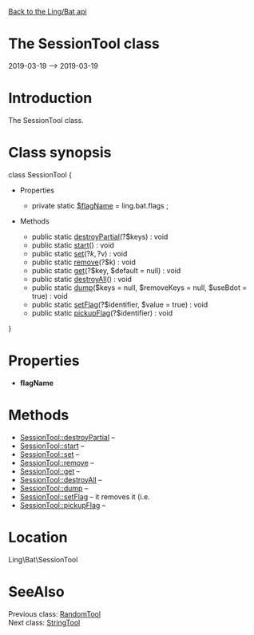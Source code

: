 [Back to the Ling/Bat api](https://github.com/lingtalfi/Bat/blob/master/doc/api/Ling/Bat.md)



The SessionTool class
================
2019-03-19 --> 2019-03-19






Introduction
============

The SessionTool class.



Class synopsis
==============


class <span class="pl-k">SessionTool</span>  {

- Properties
    - private static  [$flagName](#property-flagName) = ling.bat.flags ;

- Methods
    - public static [destroyPartial](https://github.com/lingtalfi/Bat/blob/master/doc/api/Ling/Bat/SessionTool/destroyPartial.md)(?$keys) : void
    - public static [start](https://github.com/lingtalfi/Bat/blob/master/doc/api/Ling/Bat/SessionTool/start.md)() : void
    - public static [set](https://github.com/lingtalfi/Bat/blob/master/doc/api/Ling/Bat/SessionTool/set.md)(?$k, ?$v) : void
    - public static [remove](https://github.com/lingtalfi/Bat/blob/master/doc/api/Ling/Bat/SessionTool/remove.md)(?$k) : void
    - public static [get](https://github.com/lingtalfi/Bat/blob/master/doc/api/Ling/Bat/SessionTool/get.md)(?$key, $default = null) : void
    - public static [destroyAll](https://github.com/lingtalfi/Bat/blob/master/doc/api/Ling/Bat/SessionTool/destroyAll.md)() : void
    - public static [dump](https://github.com/lingtalfi/Bat/blob/master/doc/api/Ling/Bat/SessionTool/dump.md)($keys = null, $removeKeys = null, $useBdot = true) : void
    - public static [setFlag](https://github.com/lingtalfi/Bat/blob/master/doc/api/Ling/Bat/SessionTool/setFlag.md)(?$identifier, $value = true) : void
    - public static [pickupFlag](https://github.com/lingtalfi/Bat/blob/master/doc/api/Ling/Bat/SessionTool/pickupFlag.md)(?$identifier) : void

}




Properties
=============

- <span id="property-flagName"><b>flagName</b></span>

    
    
    



Methods
==============

- [SessionTool::destroyPartial](https://github.com/lingtalfi/Bat/blob/master/doc/api/Ling/Bat/SessionTool/destroyPartial.md) &ndash; 
- [SessionTool::start](https://github.com/lingtalfi/Bat/blob/master/doc/api/Ling/Bat/SessionTool/start.md) &ndash; 
- [SessionTool::set](https://github.com/lingtalfi/Bat/blob/master/doc/api/Ling/Bat/SessionTool/set.md) &ndash; 
- [SessionTool::remove](https://github.com/lingtalfi/Bat/blob/master/doc/api/Ling/Bat/SessionTool/remove.md) &ndash; 
- [SessionTool::get](https://github.com/lingtalfi/Bat/blob/master/doc/api/Ling/Bat/SessionTool/get.md) &ndash; 
- [SessionTool::destroyAll](https://github.com/lingtalfi/Bat/blob/master/doc/api/Ling/Bat/SessionTool/destroyAll.md) &ndash; 
- [SessionTool::dump](https://github.com/lingtalfi/Bat/blob/master/doc/api/Ling/Bat/SessionTool/dump.md) &ndash; 
- [SessionTool::setFlag](https://github.com/lingtalfi/Bat/blob/master/doc/api/Ling/Bat/SessionTool/setFlag.md) &ndash; it removes it (i.e.
- [SessionTool::pickupFlag](https://github.com/lingtalfi/Bat/blob/master/doc/api/Ling/Bat/SessionTool/pickupFlag.md) &ndash; 





Location
=============
Ling\Bat\SessionTool


SeeAlso
==============
Previous class: [RandomTool](https://github.com/lingtalfi/Bat/blob/master/doc/api/Ling/Bat/RandomTool.md)<br>Next class: [StringTool](https://github.com/lingtalfi/Bat/blob/master/doc/api/Ling/Bat/StringTool.md)<br>

